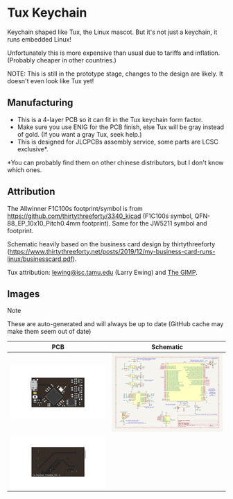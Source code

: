 # Tux Keychain
Keychain shaped like Tux, the Linux mascot. But it's not just a keychain, it runs embedded Linux!

Unfortunately this is more expensive than usual due to tariffs and inflation. (Probably cheaper in other countries.)

NOTE: This is still in the prototype stage, changes to the design are likely. It doesn't even look like Tux yet!

## Manufacturing
- This is a 4-layer PCB so it can fit in the Tux keychain form factor.
- Make sure you use ENIG for the PCB finish, else Tux will be gray instead of gold. (If you want a gray Tux, seek help.)
- This is designed for JLCPCBs assembly service, some parts are LCSC exclusive*.

*You can probably find them on other chinese distributors, but I don't know which ones.

## Attribution
The Allwinner F1C100s footprint/symbol is from https://github.com/thirtythreeforty/3340_kicad (F1C100s symbol, QFN-88_EP_10x10_Pitch0.4mm footprint).
Same for the JW5211 symbol and footprint.

Schematic heavily based on the business card design by thirtythreeforty (https://www.thirtythreeforty.net/posts/2019/12/my-business-card-runs-linux/businesscard.pdf).

Tux attribution: [lewing@isc.tamu.edu](https://isc.tamu.edu/~lewing/linux/) (Larry Ewing) and [The GIMP](https://www.gimp.org/).

## Images
> [!NOTE]
> These are auto-generated and will always be up to date (GitHub cache may make them seem out of date)

|PCB|Schematic|
|---|---|
|![PCB Front](images/pcbf.png)|![Schematic](images/schematic.png)|
|![PCB Back](images/pcbb.png)||  
